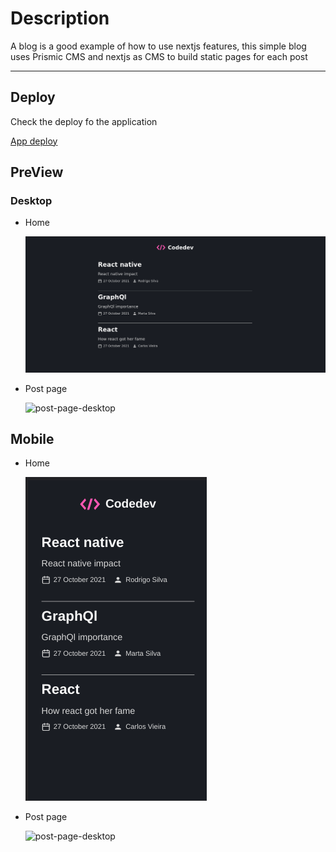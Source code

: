 # Description

A blog is a good example of how to use nextjs features, this simple blog uses Prismic CMS and nextjs as CMS to build static pages for each post

---

## Deploy

Check the deploy fo the application

[App deploy](https://blog-with-prismic.vercel.app)

## PreView

### Desktop

- Home

  ![home-desktop](/public/preview/home.png)

- Post page

  ![post-page-desktop](/public/preview/post-page.gif)

## Mobile

- Home

  ![home-desktop](/public/preview/mobile-home.png)

- Post page

  ![post-page-desktop](/public/preview/post-page-mobile.gif)
